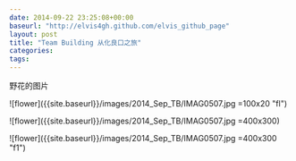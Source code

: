 ```yaml
---
date: 2014-09-22 23:25:08+00:00
baseurl: "http://elvis4gh.github.com/elvis_github_page" 
layout: post
title: "Team Building 从化良口之旅"
categories:
tags:
---
```


野花的图片

![flower]({{site.baseurl}}/images/2014_Sep_TB/IMAG0507.jpg =100x20 "fl")

![flower]({{site.baseurl}}/images/2014_Sep_TB/IMAG0507.jpg =400x300)

![flower]({{site.baseurl}}/images/2014_Sep_TB/IMAG0507.jpg =400x300 "f1")




